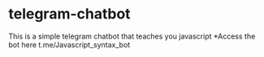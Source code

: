 # telegram-chatbot
This is a simple telegram chatbot that teaches you javascript
*Access the bot here t.me/Javascript_syntax_bot
